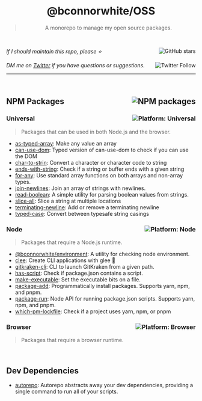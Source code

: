 <!--BEGIN HEADER-->
<div id="top" align="center">
  <h1>@bconnorwhite/OSS</h1>
</div>

<blockquote align="center">A monorepo to manage my open source packages.</blockquote>

<br />

_If I should maintain this repo, please ⭐️_
<a href="https://github.com/bconnorwhite/OSS">
  <img align="right" alt="GitHub stars" src="https://img.shields.io/github/stars/bconnorwhite/OSS?label=%E2%AD%90%EF%B8%8F&style=social">
</a>


_DM me on [Twitter](https://twitter.com/bconnorwhite) if you have questions or suggestions._
<a href="https://twitter.com/bconnorwhite">
  <img align="right" alt="Twitter Follow" src="https://img.shields.io/twitter/url?label=%40bconnorwhite&style=social&url=https%3A%2F%2Ftwitter.com%2Fbconnorwhite">
</a>

---
<!--END HEADER-->

<br />

<h2 id="packages"><a href="https://www.npmjs.com/~bconnorwhite"><img align="right" alt="NPM packages" src="https://img.shields.io/badge/NPM%20Packages-91-%23CB3837"></a>NPM Packages</h2>

<h3>Universal<img alt="Platform: Universal" src="https://img.shields.io/badge/Universal-%233178C6?logo=javascript&logoColor=white" align="right" /></h3>

> Packages that can be used in both Node.js and the browser.

- [as-typed-array](https://github.com/bconnorwhite/as-typed-array): Make any value an array
- [can-use-dom](https://github.com/bconnorwhite/can-use-dom): Typed version of can-use-dom to check if you can use the DOM
- [char-to-strin](https://github.com/bconnorwhite/char-to-string): Convert a character or character code to string
- [ends-with-string](https://github.com/bconnorwhite/ends-with-string): Check if a string or buffer ends with a given string
- [for-any](https://github.com/bconnorwhite/for-any): Use standard array functions on both arrays and non-array types.
- [join-newlines](https://github.com/bconnorwhite/join-newlines): Join an array of strings with newlines.
- [read-boolean](https://github.com/bconnorwhite/read-boolean): A simple utility for parsing boolean values from strings.
- [slice-all](https://github.com/bconnorwhite/slice-all): Slice a string at multiple locations
- [terminating-newline](https://github.com/bconnorwhite/terminating-newline): Add or remove a terminating newline
- [typed-case](https://github.com/bconnorwhite/typed-case): Convert between typesafe string casings

<h3>Node<img alt="Platform: Node" src="https://img.shields.io/badge/Node-%23339933?logo=node.js&logoColor=white" align="right" /></h3>

> Packages that require a Node.js runtime.

- [@bconnorwhite/environment](https://github.com/bconnorwhite/environment): A utility for checking node environment.
- [clee](https://github.com/bconnorwhite/clee): Create CLI applications with glee 🎉
- [gitkraken-cli](https://github.com/bconnorwhite/gitkraken-cli): CLI to launch GitKraken from a given path.
- [has-script](https://github.com/bconnorwhite/has-script): Check if package.json contains a script.
- [make-executable](https://github.com/bconnorwhite/make-executable): Set the executable bits on a file.
- [package-add](https://github.com/bconnorwhite/package-add): Programmatically install packages. Supports yarn, npm, and pnpm.
- [package-run](https://github.com/bconnorwhite/package-run): Node API for running package.json scripts. Supports yarn, npm, and pnpm.
- [which-pm-lockfile](https://github.com/bconnorwhite/which-pm-lockfile): Check if a project uses yarn, npm, or pnpm

<h3>Browser<img alt="Platform: Browser" src="https://img.shields.io/badge/Browser-%23E34F26?logo=html5&logoColor=white" align="right" /></h3>

> Packages that require a browser runtime.

<!--BEGIN FOOTER-->

<br />

<h2>Dev Dependencies</h2>

- [autorepo](https://www.npmjs.com/package/autorepo): Autorepo abstracts away your dev dependencies, providing a single command to run all of your scripts.

<!--END FOOTER-->
